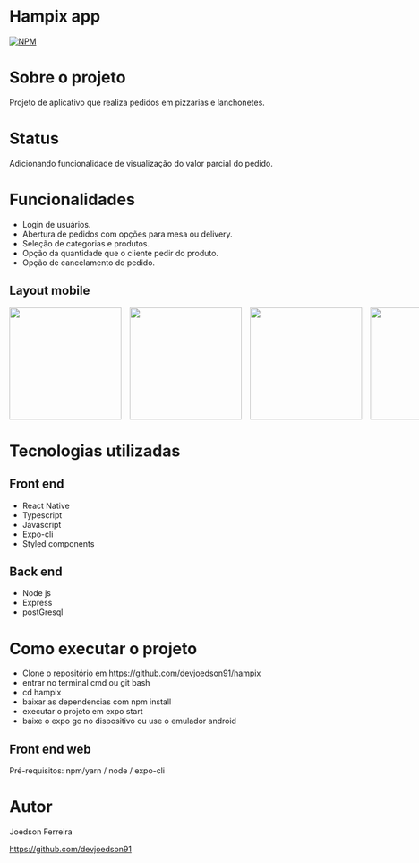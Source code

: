 # Hampix app
[![NPM](https://img.shields.io/npm/l/react)](https://github.com/devsuperior/sds1-wmazoni/blob/master/LICENSE) 

# Sobre o projeto

Projeto de aplicativo que realiza pedidos em pizzarias e lanchonetes.

# Status

Adicionando funcionalidade de visualização do valor parcial do pedido.

# Funcionalidades

- Login de usuários.
- Abertura de pedidos com opções para mesa ou delivery.
- Seleção de categorias e produtos.
- Opção da quantidade que o cliente pedir do produto.
- Opção de cancelamento do pedido.

## Layout mobile

<div style="display: flex; gap: 15px;">
   <img src="https://github.com/devjoedson91/hampix/commit/c53315da74db58331bc7facb45f9fa5caf5bc141#diff-04fe486e1616027d084c3079d93d28b42e584c6e9b28893569faf8107e005cf8" width="200" />
   <img src="https://github.com/devjoedson91/hampix/commit/c53315da74db58331bc7facb45f9fa5caf5bc141#diff-0fff646087fa8ce737a1978727e848d2a7a8bd98e860abc6a03ddf2f21ee2ade" width="200" />
   <img src="https://github.com/devjoedson91/hampix/commit/c53315da74db58331bc7facb45f9fa5caf5bc141#diff-9a992810b0ade7de711eb92c723ea266198f0e85a8ddd38f2b161e8c97649c5d" width="200" />
   <img src="https://github.com/devjoedson91/hampix/commit/c53315da74db58331bc7facb45f9fa5caf5bc141#diff-b452b031d171cd0a5d66f08e82e9e1a231320dfcbd5031b13b5fda1ea6458724" width="200" />
</div>

# Tecnologias utilizadas
## Front end
- React Native
- Typescript
- Javascript
- Expo-cli
- Styled components

## Back end
- Node js
- Express
- postGresql

# Como executar o projeto

- Clone o repositório em https://github.com/devjoedson91/hampix
- entrar no terminal cmd ou git bash
- cd hampix
- baixar as dependencias com npm install
- executar o projeto em expo start
- baixe o expo go no dispositivo ou use o emulador android

## Front end web
Pré-requisitos: npm/yarn / node / expo-cli

# Autor

Joedson Ferreira

https://github.com/devjoedson91
